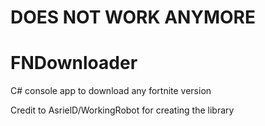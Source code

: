 # DOES NOT WORK ANYMORE
# FNDownloader
C# console app to download any fortnite version

Credit to AsrielD/WorkingRobot for creating the library
